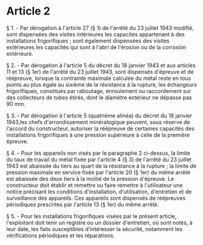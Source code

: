 # Article 2

§ 1. - Par dérogation à l'article 27 (§ 1) de l'arrêté du 23 juillet 1943 modifié, sont dispensées des visites intérieures les capacités appartenant à des installations frigorifiques ; sont également dispensées des visites extérieures les capacités qui sont à l'abri de l'érosion ou de la corrosion extérieure.

§ 2. - Par dérogation à l'article 5 du décret du 18 janvier 1943 et aux articles 11 et 13 (§ 1er) de l'arrêté du 23 juillet 1943, sont dispensés d'épreuve et de réépreuve, lorsque la contrainte maximale calculée du métal reste en tous points au plus égale au sixième de la résistance à la rupture, les échangeurs frigorifiques, constitués par raboutage, enroulement ou raccordement sur des collecteurs de tubes étirés, dont le diamètre extérieur ne dépasse pas 90 mm.

§ 3. - Par dérogation à l'article 5 (quatrième alinéa) du décret du 18 janvier 1943,les chefs d'arrondissement minéralogique peuvent, sous réserve de l'accord du constructeur, autoriser la réépreuve de certaines capacités des installations frigorifiques à une pression supérieure à celle de la première épreuve.

§ 4. - Pour les appareils non visés par le paragraphe 2 ci-dessus, la limite du taux de travail du métal fixée par l'article 4 (§ 3) de l'arrêté du 23 juillet 1943 est abaissée du tiers au quart de la résistance à la rupture ; la limite de pression maximale en service fixée par l'article 20 (§ 1er) du même arrêté est abaissée des deux tiers à la moitié de la pression d'épreuve. Le constructeur doit établir et remettre ou faire remettre à l'utilisateur une notice précisant les conditions d'installation, d'utilisation, d'entretien et de surveillance des appareils. Ces appareils sont dispensés de réépreuves périodiques prescrites par l'article 13 (§ 1er) du même arrêté.

§ 5. - Pour les installations frigorifiques visées par le présent article, l'exploitant doit tenir un registre ou un dossier d'entretien, où sont notés, à leur date, les faits susceptibles d'intéresser la sécurité, notamment les vérifications périodiques et les réparations.
